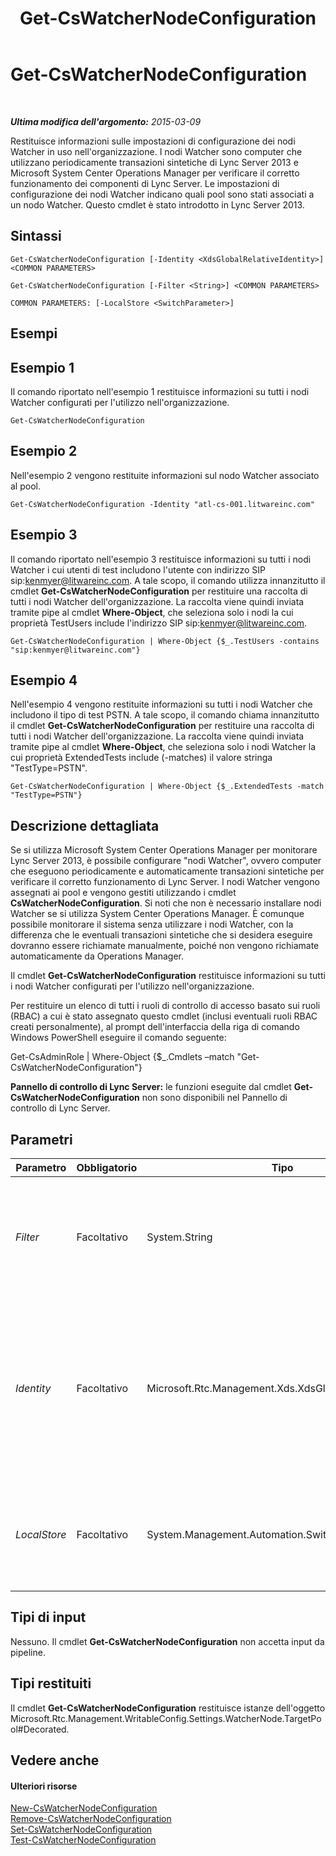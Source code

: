 ﻿---
title: Get-CsWatcherNodeConfiguration
TOCTitle: Get-CsWatcherNodeConfiguration
ms:assetid: 20dae017-375c-4361-8d65-b56f4c09b375
ms:mtpsurl: https://technet.microsoft.com/it-it/library/JJ204739(v=OCS.15)
ms:contentKeyID: 49299906
ms.date: 08/24/2015
mtps_version: v=OCS.15
ms.translationtype: HT
---

# Get-CsWatcherNodeConfiguration

 

_**Ultima modifica dell'argomento:** 2015-03-09_

Restituisce informazioni sulle impostazioni di configurazione dei nodi Watcher in uso nell'organizzazione. I nodi Watcher sono computer che utilizzano periodicamente transazioni sintetiche di Lync Server 2013 e Microsoft System Center Operations Manager per verificare il corretto funzionamento dei componenti di Lync Server. Le impostazioni di configurazione dei nodi Watcher indicano quali pool sono stati associati a un nodo Watcher. Questo cmdlet è stato introdotto in Lync Server 2013.

## Sintassi

    Get-CsWatcherNodeConfiguration [-Identity <XdsGlobalRelativeIdentity>] <COMMON PARAMETERS>

    Get-CsWatcherNodeConfiguration [-Filter <String>] <COMMON PARAMETERS>

    COMMON PARAMETERS: [-LocalStore <SwitchParameter>]

## Esempi

## Esempio 1

Il comando riportato nell'esempio 1 restituisce informazioni su tutti i nodi Watcher configurati per l'utilizzo nell'organizzazione.

    Get-CsWatcherNodeConfiguration

## Esempio 2

Nell'esempio 2 vengono restituite informazioni sul nodo Watcher associato al pool.

    Get-CsWatcherNodeConfiguration -Identity "atl-cs-001.litwareinc.com"

## Esempio 3

Il comando riportato nell'esempio 3 restituisce informazioni su tutti i nodi Watcher i cui utenti di test includono l'utente con indirizzo SIP sip:kenmyer@litwareinc.com. A tale scopo, il comando utilizza innanzitutto il cmdlet **Get-CsWatcherNodeConfiguration** per restituire una raccolta di tutti i nodi Watcher dell'organizzazione. La raccolta viene quindi inviata tramite pipe al cmdlet **Where-Object**, che seleziona solo i nodi la cui proprietà TestUsers include l'indirizzo SIP sip:kenmyer@litwareinc.com.

    Get-CsWatcherNodeConfiguration | Where-Object {$_.TestUsers -contains "sip:kenmyer@litwareinc.com"}

## Esempio 4

Nell'esempio 4 vengono restituite informazioni su tutti i nodi Watcher che includono il tipo di test PSTN. A tale scopo, il comando chiama innanzitutto il cmdlet **Get-CsWatcherNodeConfiguration** per restituire una raccolta di tutti i nodi Watcher dell'organizzazione. La raccolta viene quindi inviata tramite pipe al cmdlet **Where-Object**, che seleziona solo i nodi Watcher la cui proprietà ExtendedTests include (-matches) il valore stringa "TestType=PSTN".

    Get-CsWatcherNodeConfiguration | Where-Object {$_.ExtendedTests -match "TestType=PSTN"}

## Descrizione dettagliata

Se si utilizza Microsoft System Center Operations Manager per monitorare Lync Server 2013, è possibile configurare "nodi Watcher", ovvero computer che eseguono periodicamente e automaticamente transazioni sintetiche per verificare il corretto funzionamento di Lync Server. I nodi Watcher vengono assegnati ai pool e vengono gestiti utilizzando i cmdlet **CsWatcherNodeConfiguration**. Si noti che non è necessario installare nodi Watcher se si utilizza System Center Operations Manager. È comunque possibile monitorare il sistema senza utilizzare i nodi Watcher, con la differenza che le eventuali transazioni sintetiche che si desidera eseguire dovranno essere richiamate manualmente, poiché non vengono richiamate automaticamente da Operations Manager.

Il cmdlet **Get-CsWatcherNodeConfiguration** restituisce informazioni su tutti i nodi Watcher configurati per l'utilizzo nell'organizzazione.

Per restituire un elenco di tutti i ruoli di controllo di accesso basato sui ruoli (RBAC) a cui è stato assegnato questo cmdlet (inclusi eventuali ruoli RBAC creati personalmente), al prompt dell'interfaccia della riga di comando Windows PowerShell eseguire il comando seguente:

Get-CsAdminRole | Where-Object {$\_.Cmdlets –match "Get-CsWatcherNodeConfiguration"}

**Pannello di controllo di Lync Server:** le funzioni eseguite dal cmdlet **Get-CsWatcherNodeConfiguration** non sono disponibili nel Pannello di controllo di Lync Server.

## Parametri


<table>
<colgroup>
<col style="width: 25%" />
<col style="width: 25%" />
<col style="width: 25%" />
<col style="width: 25%" />
</colgroup>
<thead>
<tr class="header">
<th>Parametro</th>
<th>Obbligatorio</th>
<th>Tipo</th>
<th>Descrizione</th>
</tr>
</thead>
<tbody>
<tr class="odd">
<td><p><em>Filter</em></p></td>
<td><p>Facoltativo</p></td>
<td><p>System.String</p></td>
<td><p>Consente di utilizzare caratteri jolly per restituire uno o più nodi Watcher. Per restituire ad esempio tutti i nodi Watcher del dominio litwareinc.com, utilizzare la sintassi seguente:</p>
<p>-Filter &quot;*.litwareinc.com&quot;</p></td>
</tr>
<tr class="even">
<td><p><em>Identity</em></p></td>
<td><p>Facoltativo</p></td>
<td><p>Microsoft.Rtc.Management.Xds.XdsGlobalRelativeIdentity</p></td>
<td><p>Nome di dominio completo del pool a cui è stato assegnato il nodo Watcher, ad esempio:</p>
<p>-Identity &quot;atl-cs-001.litwareinc.com&quot;</p>
<p>Se non si specifica questo parametro, il cmdlet <strong>Get-CsWatcherNodeConfiguration</strong> restituirà informazioni su tutti i nodi Watcher configurati per l'utilizzo nell'organizzazione.</p></td>
</tr>
<tr class="odd">
<td><p><em>LocalStore</em></p></td>
<td><p>Facoltativo</p></td>
<td><p>System.Management.Automation.SwitchParameter</p></td>
<td><p>Recupera i dati di configurazione dei nodi Watcher dalla replica locale dell'archivio di gestione centrale anziché direttamente dall'archivio di gestione centrale.</p></td>
</tr>
</tbody>
</table>


## Tipi di input

Nessuno. Il cmdlet **Get-CsWatcherNodeConfiguration** non accetta input da pipeline.

## Tipi restituiti

Il cmdlet **Get-CsWatcherNodeConfiguration** restituisce istanze dell'oggetto Microsoft.Rtc.Management.WritableConfig.Settings.WatcherNode.TargetPool\#Decorated.

## Vedere anche

#### Ulteriori risorse

[New-CsWatcherNodeConfiguration](new-cswatchernodeconfiguration.md)  
[Remove-CsWatcherNodeConfiguration](remove-cswatchernodeconfiguration.md)  
[Set-CsWatcherNodeConfiguration](set-cswatchernodeconfiguration.md)  
[Test-CsWatcherNodeConfiguration](test-cswatchernodeconfiguration.md)

